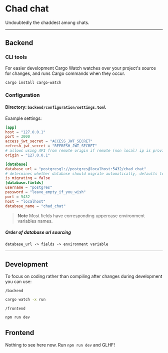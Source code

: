 # Chad chat

Undoubtedly the chaddest among chats.

---

## Backend

### CLI tools

For easier development Cargo Watch watches over your project's source for changes, and runs Cargo commands when they occur.

```bash
cargo install cargo-watch
```

### Configuration

#### Directory: `backend/configuration/settings.toml`

Example settings:

```toml
[app]
host = "127.0.0.1"
port = 3000
access_jwt_secret = "ACCESS_JWT_SECRET"
refresh_jwt_secret = "REFRESH_JWT_SECRET"
# allows using API from remote origin if remote (non local) ip is provided
origin = "127.0.0.1" 

[database]
database_url = "postgresql://postgres@localhost:5432/chad_chat"
# determines whether database should migrate automatically, defaults to 'true'
is_migrating = false
[database.fields]
username = "postgres"
password = "leave_empty_if_you_wish"
port = 5432
host = "localhost"
database_name = "chad_chat"
```

> **Note**
> Most fields have corresponding uppercase environment variables names.

##### Order of database url sourcing

`database_url -> fields -> environment variable`

---

## Development

To focus on coding rather than compiling after changes during development you can use:

`/backend`

```bash
cargo watch -x run
```

`/frontend`

```bash
npm run dev
```

## Frontend

Nothing to see here now.
Run `npm run dev` and GLHF!
